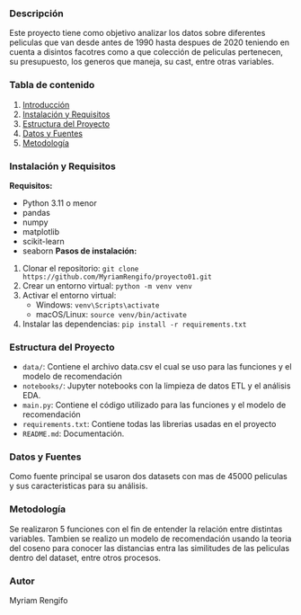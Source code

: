 ### Descripción
Este proyecto tiene como objetivo analizar los datos sobre diferentes peliculas que van desde antes de 1990 hasta despues de 2020 teniendo en cuenta a disintos facotres como a que colección de peliculas pertenecen, su presupuesto, los generos que maneja, su cast, entre otras variables. 

### Tabla de contenido
1. [Introducción](#introducción)
2. [Instalación y Requisitos](#instalación-y-requisitos)
3. [Estructura del Proyecto](#estructura-del-proyecto)
4. [Datos y Fuentes](#datos-y-fuentes)
5. [Metodología](#metodología)

### Instalación y Requisitos
**Requisitos:**
- Python 3.11 o menor
- pandas
- numpy
- matplotlib
- scikit-learn
- seaborn
**Pasos de instalación:**
1. Clonar el repositorio: `git clone https://github.com/MyriamRengifo/proyecto01.git`
2. Crear un entorno virtual: `python -m venv venv`
3. Activar el entorno virtual:
   - Windows: `venv\Scripts\activate`
   - macOS/Linux: `source venv/bin/activate`
4. Instalar las dependencias: `pip install -r requirements.txt`

### Estructura del Proyecto
- `data/`: Contiene el archivo data.csv el cual se uso para las funciones y el modelo de recomendación
- `notebooks/`: Jupyter notebooks con la limpieza de datos ETL y el análisis EDA.
- `main.py`: Contiene el código utilizado para las funciones y el modelo de recomendación 
- `requirements.txt`: Contiene todas las librerias usadas en el proyecto 
- `README.md`: Documentación.

### Datos y Fuentes
Como fuente principal se usaron dos datasets con mas de 45000 peliculas y sus caracteristicas para su análisis. 

### Metodología
Se realizaron 5 funciones con el fin de entender la relación entre distintas variables. Tambien se realizo un modelo de recomendación usando la teoria del coseno para conocer las distancias entra las similitudes de las peliculas dentro del dataset, entre otros procesos. 

### Autor
Myriam Rengifo